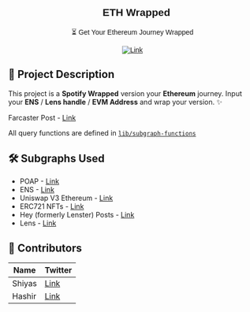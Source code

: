 <div align="center" style="font-family:'Montserrat', sans-serif;">

## <img src ="https://cryptologos.cc/logos/ethereum-eth-logo.svg?v=029" width="10"> ETH Wrapped 
<p>⏳ Get Your Ethereum Journey Wrapped  <p>

[![Link](https://img.shields.io/badge/Farcaster-Link-yellow)](https://warpcast.com/hashir/0x0fe090bd) <br/>
</div>

## 📝 Project Description 

This project is a **Spotify Wrapped** version your **Ethereum** journey. Input your **ENS** / **Lens handle** / **EVM Address** and wrap your version. ✨

Farcaster Post - [Link](https://warpcast.com/hashir/0x0fe090bd)

All query functions are defined in [`lib/subgraph-functions`](https://github.com/Shiyasmohd/ethwrapped-frames/tree/main/lib/subgraph-functions)


## 🛠️ Subgraphs Used

- POAP - [Link](https://thegraph.com/hosted-service/subgraph/poap-xyz/poap-xdai)
- ENS - [Link](https://thegraph.com/hosted-service/subgraph/ensdomains/ens)
- Uniswap V3 Ethereum - [Link](https://thegraph.com/explorer/subgraphs/4cKy6QQMc5tpfdx8yxfYeb9TLZmgLQe44ddW1G7NwkA6?view=Playground&chain=arbitrum-one)
- ERC721 NFTs - [Link](https://thegraph.com/explorer/subgraphs/CBf1FtUKFnipwKVm36mHyeMtkuhjmh4KHzY3uWNNq5ow?view=Playground&chain=arbitrum-one)
- Hey (formerly Lenster) Posts - [Link](https://api.thegraph.com/subgraphs/name/schmidsi/anudit-lens)
- Lens - [Link](https://thegraph.com/hosted-service/subgraph/gundamdweeb/lens-protocol)



## 📩 Contributors

| Name      | Twitter |
| ----------- | ----------- |
| Shiyas     |  [Link](https://x.com/0xshiyasmohd)      |
| Hashir   | [Link](https://x.com/0xhashir) |   
